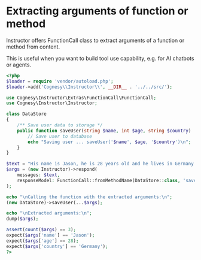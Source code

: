 # Extracting arguments of function or method

Instructor offers FunctionCall class to extract arguments of a function
or method from content.

This is useful when you want to build tool use capability, e.g. for AI
chatbots or agents.

```php
<?php
$loader = require 'vendor/autoload.php';
$loader->add('Cognesy\\Instructor\\', __DIR__ . '../../src/');

use Cognesy\Instructor\Extras\FunctionCall\FunctionCall;
use Cognesy\Instructor\Instructor;

class DataStore
{
    /** Save user data to storage */
    public function saveUser(string $name, int $age, string $country) : void {
        // Save user to database
        echo "Saving user ... saveUser('$name', $age, '$country')\n";
    }
}

$text = "His name is Jason, he is 28 years old and he lives in Germany.";
$args = (new Instructor)->respond(
    messages: $text,
    responseModel: FunctionCall::fromMethodName(DataStore::class, 'saveUser'),
);

echo "\nCalling the function with the extracted arguments:\n";
(new DataStore)->saveUser(...$args);

echo "\nExtracted arguments:\n";
dump($args);

assert(count($args) == 3);
expect($args['name'] == 'Jason');
expect($args['age'] == 28);
expect($args['country'] == 'Germany');
?>
```
